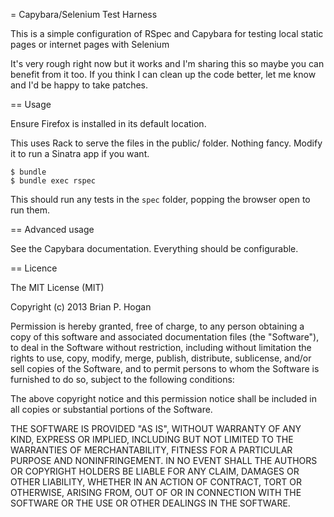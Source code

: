 = Capybara/Selenium Test Harness

This is a simple configuration of RSpec and Capybara for testing local static pages or internet pages with Selenium

It's very rough right now but it works and I'm sharing this so maybe you can benefit from it too. If you think I can clean up the code better, let me know and I'd be happy to take patches.

== Usage

Ensure Firefox is installed in its default location.

This uses Rack to serve the files in the public/ folder. Nothing fancy. Modify it to run a Sinatra app if you want. 

    $ bundle
    $ bundle exec rspec
    
This should run any tests in the `spec` folder, popping the browser open to run them.

== Advanced usage

See the Capybara documentation. Everything should be configurable.    

== Licence


The MIT License (MIT)

Copyright (c) 2013 Brian P. Hogan

Permission is hereby granted, free of charge, to any person obtaining a copy of
this software and associated documentation files (the "Software"), to deal in
the Software without restriction, including without limitation the rights to
use, copy, modify, merge, publish, distribute, sublicense, and/or sell copies of
the Software, and to permit persons to whom the Software is furnished to do so,
subject to the following conditions:

The above copyright notice and this permission notice shall be included in all
copies or substantial portions of the Software.

THE SOFTWARE IS PROVIDED "AS IS", WITHOUT WARRANTY OF ANY KIND, EXPRESS OR
IMPLIED, INCLUDING BUT NOT LIMITED TO THE WARRANTIES OF MERCHANTABILITY, FITNESS
FOR A PARTICULAR PURPOSE AND NONINFRINGEMENT. IN NO EVENT SHALL THE AUTHORS OR
COPYRIGHT HOLDERS BE LIABLE FOR ANY CLAIM, DAMAGES OR OTHER LIABILITY, WHETHER
IN AN ACTION OF CONTRACT, TORT OR OTHERWISE, ARISING FROM, OUT OF OR IN
CONNECTION WITH THE SOFTWARE OR THE USE OR OTHER DEALINGS IN THE SOFTWARE.

        
